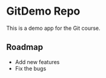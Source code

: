 # GitDemo Repo
This is a demo app for the Git course.

## Roadmap
* Add new features
* Fix the bugs
